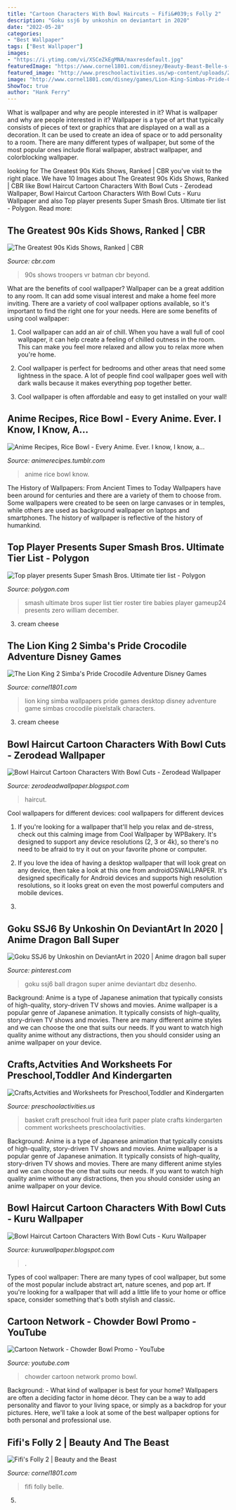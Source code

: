```yaml
---
title: "Cartoon Characters With Bowl Haircuts ~ Fifi&#039;s Folly 2"
description: "Goku ssj6 by unkoshin on deviantart in 2020"
date: "2022-05-28"
categories:
- "Best Wallpaper"
tags: ["Best Wallpaper"]
images:
- "https://i.ytimg.com/vi/XSCeZkEgMNA/maxresdefault.jpg"
featuredImage: "https://www.cornel1801.com/disney/Beauty-Beast-Belle-s-Magical-World-1998/characters/Fifi.jpg"
featured_image: "http://www.preschoolactivities.us/wp-content/uploads/2015/01/preschool-furit-basket-craft.jpg"
image: "http://www.cornel1801.com/disney/games/Lion-King-Simbas-Pride-Crocodile-Adventure/wallpaper.jpg"
ShowToc: true
author: "Hank Ferry"
---
```



What is wallpaper and why are people interested in it?
What is wallpaper and why are people interested in it?
Wallpaper is a type of art that typically consists of pieces of text or graphics that are displayed on a wall as a decoration. It can be used to create an idea of space or to add personality to a room. There are many different types of wallpaper, but some of the most popular ones include floral wallpaper, abstract wallpaper, and colorblocking wallpaper.

	

		
looking for The Greatest 90s Kids Shows, Ranked | CBR you've visit to the right place. We have 10 Images about The Greatest 90s Kids Shows, Ranked | CBR like Bowl Haircut Cartoon Characters With Bowl Cuts - Zerodead Wallpaper, Bowl Haircut Cartoon Characters With Bowl Cuts - Kuru Wallpaper and also Top player presents Super Smash Bros. Ultimate tier list - Polygon. Read more:
		
    
## The Greatest 90s Kids Shows, Ranked | CBR

<img loading=lazy src="https://www.cbr.com/wp-content/uploads/2018/01/vr-troopers-darkwing-batman-beyond.jpg" onerror="this.onerror=null;this.src='https://tse4.mm.bing.net/th?id=OIP.FtWJHFmpgUdD8Ar1lWEaAQHaD5&amp;pid=15.1';" alt="The Greatest 90s Kids Shows, Ranked | CBR">

_Source: cbr.com_

>90s shows troopers vr batman cbr beyond. 

	

What are the benefits of cool wallpaper?
Wallpaper can be a great addition to any room. It can add some visual interest and make a home feel more inviting. There are a variety of cool wallpaper options available, so it's important to find the right one for your needs. Here are some benefits of using cool wallpaper: 
1. Cool wallpaper can add an air of chill. When you have a wall full of cool wallpaper, it can help create a feeling of chilled outness in the room. This can make you feel more relaxed and allow you to relax more when you're home. 

2. Cool wallpaper is perfect for bedrooms and other areas that need some lightness in the space. A lot of people find cool wallpaper goes well with dark walls because it makes everything pop together better. 

3. Cool wallpaper is often affordable and easy to get installed on your wall!

    
## Anime Recipes, Rice Bowl - Every Anime. Ever. I Know, I Know, A...

<img loading=lazy src="http://24.media.tumblr.com/tumblr_ly2zr3nIev1r6xu90o1_1280.jpg" onerror="this.onerror=null;this.src='https://tse2.mm.bing.net/th?id=OIP.mapHq_MA7jic22sa1gdIhgHaEK&amp;pid=15.1';" alt="Anime Recipes, Rice Bowl - Every Anime. Ever. I know, I know, a...">

_Source: animerecipes.tumblr.com_

>anime rice bowl know. 

	

The History of Wallpapers: From Ancient Times to Today
Wallpapers have been around for centuries and there are a variety of them to choose from. Some wallpapers were created to be seen on large canvases or in temples, while others are used as background wallpaper on laptops and smartphones. The history of wallpaper is reflective of the history of humankind.

    
## Top Player Presents Super Smash Bros. Ultimate Tier List - Polygon

<img loading=lazy src="https://cdn.vox-cdn.com/thumbor/Su86LY01iybEqJxIzK1_2fpiQwA=/0x57:1920x1062/fit-in/1200x630/cdn.vox-cdn.com/uploads/chorus_asset/file/13610374/smash_state.jpg" onerror="this.onerror=null;this.src='https://tse3.mm.bing.net/th?id=OIP.3ufXXv32bWV9_VdsEC4V2AHaD4&amp;pid=15.1';" alt="Top player presents Super Smash Bros. Ultimate tier list - Polygon">

_Source: polygon.com_

>smash ultimate bros super list tier roster tire babies player gameup24 presents zero william december. 

	

3. cream cheese 

    
## The Lion King 2 Simba&#039;s Pride Crocodile Adventure Disney Games

<img loading=lazy src="http://www.cornel1801.com/disney/games/Lion-King-Simbas-Pride-Crocodile-Adventure/wallpaper.jpg" onerror="this.onerror=null;this.src='https://tse4.mm.bing.net/th?id=OIP.bdXcpSJuBatMmGi8X18m-QHaEK&amp;pid=15.1';" alt="The Lion King 2 Simba&#039;s Pride Crocodile Adventure Disney Games">

_Source: cornel1801.com_

>lion king simba wallpapers pride games desktop disney adventure game simbas crocodile pixelstalk characters. 

	

3. cream cheese 

    
## Bowl Haircut Cartoon Characters With Bowl Cuts - Zerodead Wallpaper

<img loading=lazy src="https://art.ngfiles.com/images/651000/651688_orphicsow_bowl-cut.png?f1539576305" onerror="this.onerror=null;this.src='https://tse1.mm.bing.net/th?id=OIP.5pPBcGqkRsKA508y06MehQHaHS&amp;pid=15.1';" alt="Bowl Haircut Cartoon Characters With Bowl Cuts - Zerodead Wallpaper">

_Source: zerodeadwallpaper.blogspot.com_

>haircut. 

	

Cool wallpapers for different devices:
cool wallpapers for different devices 

1. If you're looking for a wallpaper that'll help you relax and de-stress, check out this calming image from Cool Wallpaper by WPBakery. It's designed to support any device resolutions (2, 3 or 4k), so there's no need to be afraid to try it out on your favorite phone or computer.

2. If you love the idea of having a desktop wallpaper that will look great on any device, then take a look at this one from androidOSWALLPAPER. It's designed specifically for Android devices and supports high resolution resolutions, so it looks great on even the most powerful computers and mobile devices.

3.

    
## Goku SSJ6 By Unkoshin On DeviantArt In 2020 | Anime Dragon Ball Super

<img loading=lazy src="https://i.pinimg.com/736x/4b/21/8e/4b218e00d29dee6942d46b157c14bd52.jpg" onerror="this.onerror=null;this.src='https://tse4.mm.bing.net/th?id=OIP.BE2fqkfQ0SHBIpo-iV2kYQHaKf&amp;pid=15.1';" alt="Goku SSJ6 by Unkoshin on DeviantArt in 2020 | Anime dragon ball super">

_Source: pinterest.com_

>goku ssj6 ball dragon super anime deviantart dbz desenho. 

	

Background: Anime is a type of Japanese animation that typically consists of high-quality, story-driven TV shows and movies.
Anime wallpaper is a popular genre of Japanese animation. It typically consists of high-quality, story-driven TV shows and movies. There are many different anime styles and we can choose the one that suits our needs. If you want to watch high quality anime without any distractions, then you should consider using an anime wallpaper on your device.

    
## Crafts,Actvities And Worksheets For Preschool,Toddler And Kindergarten

<img loading=lazy src="http://www.preschoolactivities.us/wp-content/uploads/2015/01/preschool-furit-basket-craft.jpg" onerror="this.onerror=null;this.src='https://tse4.mm.bing.net/th?id=OIP.L6EUqu4Lbyb-e7wjOyAcUAHaJ9&amp;pid=15.1';" alt="Crafts,Actvities and Worksheets for Preschool,Toddler and Kindergarten">

_Source: preschoolactivities.us_

>basket craft preschool fruit idea furit paper plate crafts kindergarten comment worksheets preschoolactivities. 

	

Background: Anime is a type of Japanese animation that typically consists of high-quality, story-driven TV shows and movies.
Anime wallpaper is a popular genre of Japanese animation. It typically consists of high-quality, story-driven TV shows and movies. There are many different anime styles and we can choose the one that suits our needs. If you want to watch high quality anime without any distractions, then you should consider using an anime wallpaper on your device.

    
## Bowl Haircut Cartoon Characters With Bowl Cuts - Kuru Wallpaper

<img loading=lazy src="https://i.imgur.com/Z0Bo9Jf.jpg" onerror="this.onerror=null;this.src='https://tse2.mm.bing.net/th?id=OIP.ZgtZz0e348T4kOXMiXXMRAHaFj&amp;pid=15.1';" alt="Bowl Haircut Cartoon Characters With Bowl Cuts - Kuru Wallpaper">

_Source: kuruwallpaper.blogspot.com_

>. 

	

Types of cool wallpaper:
There are many types of cool wallpaper, but some of the most popular include abstract art, nature scenes, and pop art. If you're looking for a wallpaper that will add a little life to your home or office space, consider something that's both stylish and classic.

    
## Cartoon Network - Chowder Bowl Promo - YouTube

<img loading=lazy src="https://i.ytimg.com/vi/XSCeZkEgMNA/maxresdefault.jpg" onerror="this.onerror=null;this.src='https://tse2.mm.bing.net/th?id=OIP.2bIMG3uTKYwlyYAPwkzhagHaEK&amp;pid=15.1';" alt="Cartoon Network - Chowder Bowl Promo - YouTube">

_Source: youtube.com_

>chowder cartoon network promo bowl. 

	

Background: - What kind of wallpaper is best for your home?
Wallpapers are often a deciding factor in home décor. They can be a way to add personality and flavor to your living space, or simply as a backdrop for your pictures. Here, we'll take a look at some of the best wallpaper options for both personal and professional use.

    
## Fifi&#039;s Folly 2 | Beauty And The Beast

<img loading=lazy src="https://www.cornel1801.com/disney/Beauty-Beast-Belle-s-Magical-World-1998/characters/Fifi.jpg" onerror="this.onerror=null;this.src='https://tse4.mm.bing.net/th?id=OIP.BkKltu4BJm7djEk2cbkaGgAAAA&amp;pid=15.1';" alt="Fifi&#039;s Folly 2 | Beauty and the Beast">

_Source: cornel1801.com_

>fifi folly belle. 

	

5.


